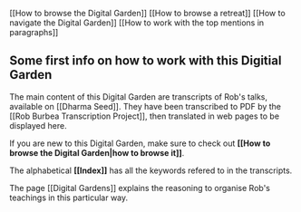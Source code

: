 [[How to browse the Digital Garden]]
[[How to browse a retreat]]
[[How to navigate the Digital Garden]]
[[How to work with the top mentions in paragraphs]]

## Some first info on how to work with this Digitial Garden
The main content of this Digital Garden are transcripts of Rob's talks, available on [[Dharma Seed]]. They have been transcribed to PDF by the [[Rob Burbea Transcription Project]], then translated in web pages to be displayed here.

If you are new to this Digital Garden, make sure to check out **[[How to browse the Digital Garden|how to browse it]]**.

The alphabetical **[[Index]]** has all the keywords refered to in the transcripts.
	
The page [[Digital Gardens]] explains the reasoning to organise Rob's teachings in this particular way.